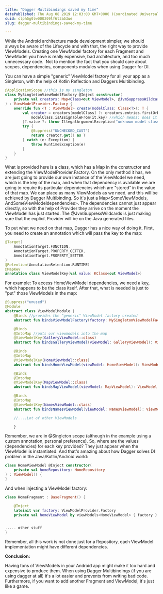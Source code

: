 ```yaml
---
title: "Dagger Multibindings saved my time"
datePublished: Thu Aug 08 2019 12:03:00 GMT+0000 (Coordinated Universal Time)
cuid: clph5g0lw000209lf6t3a53ue
slug: dagger-multibindings-saved-my-time

---
```



While the Android architecture made development simpler, we should always be aware of the Lifecycle and with that, the right way to provide ViewModels. Creating one ViewModel factory for each Fragment and ViewModel you have is really expensive, bad architecture, and too much unnecessary code.  Not to mention the fact that you should care about scopes, dependencies, components modules when using Dagger for DI.

You can have a simple "generic" ViewModel factory for all your app as a Singleton, with the help of Kotlin Reflection and Daggers Multibinding.

```kotlin
@ApplicationScope //this is my singleton
class MySingletonViewModelFactory @Inject constructor(
    private val creators: Map<Class<out ViewModel>, @JvmSuppressWildcards Provider<ViewModel>> //dagger multibinding
) : ViewModelProvider.Factory {
    override fun <T : ViewModel> create(modelClass: Class<T>): T {
        val creator = creators[modelClass] ?: creators.entries.firstOrNull {
            modelClass.isAssignableFrom(it.key) //which means: does it extend a ViewModel or what?
        }?.value ?: throw IllegalArgumentException("unknown model class $modelClass")
        try {
            @Suppress("UNCHECKED_CAST")
            return creator.get() as T
        } catch (e: Exception) {
            throw RuntimeException(e)
        }
    }
}
```

What is provided here is a class, which has a Map in the constructor and extending the ViewModelProvider.Factory. On the only method it has, we are just going to provide our own instance of the ViewModel we need, which is the key of the map, and when that dependency is available we are going to require its particular dependencies which are "stored" in the value of that map. We can place as many ViewModels as we need, and this will be achieved by Dagger Multibinding. So it's just a Map<SomeViewModels, AndSomeViewModeldependencies>. The dependencies cannot just appear directly, so with the help of Provider<T> they arrive on the moment the ViewModel has just started. The @JvmSuppressWildcards is just making sure that the explicit Provider<ViewModel> will be on the Java generated files.

To put what we need on that map, Dagger has a nice way of doing it. First, you need to create an annotation which will pass the key to the map:

```kotlin
@Target(
    AnnotationTarget.FUNCTION,
    AnnotationTarget.PROPERTY_GETTER,
    AnnotationTarget.PROPERTY_SETTER
)
@Retention(AnnotationRetention.RUNTIME)
@MapKey
annotation class ViewModelKey(val value: KClass<out ViewModel>)
```

For example: To access HomeViewModel dependencies, we need a key, which happens to be the class itself. After that, what is needed is just to "put" those ViewModels in the map:

```kotlin
@Suppress("unused")
@Module
abstract class ViewModelModule {
    @Binds //provides the "generic" ViewModel factory created
    abstract fun bindsViewModelFactory(factory: MySingletonViewModelFactory): ViewModelProvider.Factory

    @Binds
    @IntoMap //puts our viewmodels into the map
    @ViewModelKey(GalleryViewModel::class)
    abstract fun bindsGalleryViewModel(viewModel: GalleryViewModel): ViewModel

    @Binds
    @IntoMap
    @ViewModelKey(HomeViewModel::class)
    abstract fun bindsHomeViewModel(viewModel: HomeViewModel): ViewModel

    @Binds
    @IntoMap
    @ViewModelKey(MapViewModel::class)
    abstract fun bindsMapViewModel(viewModel: MapViewModel): ViewModel

    @Binds
    @IntoMap
    @ViewModelKey(NamesViewModel::class)
    abstract fun bindsNamesViewModel(viewModel: NamesViewModel): ViewModel

    //....Lot of other ViewModels

    }
```

Remember, we are in @Singleton scope (although in the example using a custom annotation, personal preference). So, where are the values (dependencies) for each key provided? They just appear when the ViewModel is instantiated. And that's amazing about how Dagger solves DI problem in the Java/Kotlin/Android world:

```kotlin
class HomeViewModel @Inject constructor(
    private val homeRepository: HomeRepository
) : ViewModel() {
}
```

And when injecting a ViewModel factory:

```kotlin
class HomeFragment : BaseFragment() {

    @Inject
    lateinit var factory: ViewModelProvider.Factory
    private val homeViewModel by viewModels<HomeViewModel> { factory }


..... other stuff
}
```

Remember, all this work is not done just for a Repository, each ViewModel implementation might have different dependencies.

**Conclusion:**

Having tons of ViewModels in your Android app might make it too hard and expensive to produce them. When using Dagger Multibindings (if you are using dagger at all) it's a lot easier and prevents from writing bad code. Furthermore, if you want to add another Fragment and ViewModel, it's just like a game.
